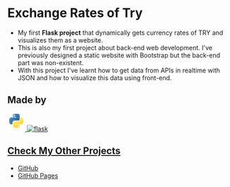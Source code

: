 # Exchange Rates of Try
- My first **Flask project** that dynamically gets currency rates of TRY and visualizes them as a website.
- This is also my first project about back-end web development. I've previously designed a static website with Bootstrap but the back-end part was non-existent.
- With this project I've learnt how to get data from APIs in realtime with JSON and how to visualize this data using front-end.

## Made by
<p align="left"> <a href="https://www.w3schools.com/css/" target="_blank">
<a href="https://www.python.org" target="_blank"> <img src="https://raw.githubusercontent.com/devicons/devicon/master/icons/python/python-original.svg" alt="python" width="40" height="40"/> </a> <a href="https://flask.palletsprojects.com/" target="_blank"> <img src="https://www.vectorlogo.zone/logos/pocoo_flask/pocoo_flask-icon.svg" alt="flask" width="40" height="40"/> </p>

## Check My Other Projects
- <a href="https://github.com/davutkulaksiz">GitHub</a>
- <a href="https://davutkulaksiz.github.io/">GitHub Pages</a>
